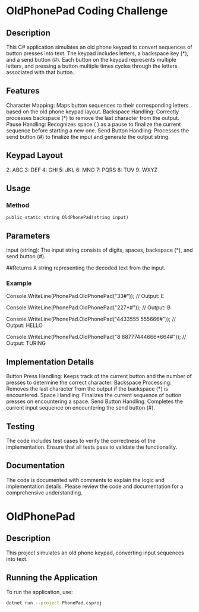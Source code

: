 # OldPhonePad Coding Challenge
## Description
This C# application simulates an old phone keypad to convert sequences of button presses into text. The keypad includes letters, a backspace key (*), and a send button (#). Each button on the keypad represents multiple letters, and pressing a button multiple times cycles through the letters associated with that button.

## Features
Character Mapping: Maps button sequences to their corresponding letters based on the old phone keypad layout.
Backspace Handling: Correctly processes backspace (*) to remove the last character from the output.
Pause Handling: Recognizes space ( ) as a pause to finalize the current sequence before starting a new one.
Send Button Handling: Processes the send button (#) to finalize the input and generate the output string.

## Keypad Layout
2: ABC
3: DEF
4: GHI
5: JKL
6: MNO
7: PQRS
8: TUV
9: WXYZ

## Usage
### Method

`public static string OldPhonePad(string input)`

## Parameters
input (string): The input string consists of digits, spaces, backspace (*), and send button (#).

##Returns
A string representing the decoded text from the input.

### Example

Console.WriteLine(PhonePad.OldPhonePad("33#"));          // Output: E

Console.WriteLine(PhonePad.OldPhonePad("227*#"));        // Output: B

Console.WriteLine(PhonePad.OldPhonePad("4433555 555666#")); // Output: HELLO

Console.WriteLine(PhonePad.OldPhonePad("8 88777444666*664#")); // Output: TURING

## Implementation Details
Button Press Handling: Keeps track of the current button and the number of presses to determine the correct character.
Backspace Processing: Removes the last character from the output if the backspace (*) is encountered.
Space Handling: Finalizes the current sequence of button presses on encountering a space.
Send Button Handling: Completes the current input sequence on encountering the send button (#).

## Testing
The code includes test cases to verify the correctness of the implementation. Ensure that all tests pass to validate the functionality.

## Documentation
The code is documented with comments to explain the logic and implementation details. Please review the code and documentation for a comprehensive understanding.


# OldPhonePad
## Description

This project simulates an old phone keypad, converting input sequences into text.

## Running the Application

To run the application, use:

```sh
dotnet run --project PhonePad.csproj

